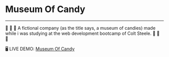 # Museum Of Candy

---

:candy: :lollipop: :chocolate_bar: A fictional company (as the title says, a museum of candies) made while i was studying at the web development bootcamp of Colt Steele. :candy: :lollipop: :chocolate_bar:

🖥 LIVE DEMO: <a href="https://jepeto.github.io/museumOfCandy/">Museum Of Candy</a>

